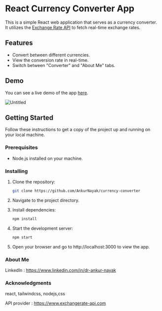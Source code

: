 # React Currency Converter App

This is a simple React web application that serves as a currency converter. It utilizes the [Exchange Rate API](https://open.er-api.com) to fetch real-time exchange rates.

## Features

- Convert between different currencies.
- View the conversion rate in real-time.
- Switch between "Converter" and "About Me" tabs.

## Demo

You can see a live demo of the app [here](https://ankurnayak.github.io/currency-converter/).

![Untitled](https://github.com/AnkurNayak/currency-converter/assets/39209074/21b0b396-777f-4dba-9ed0-ce64f2dd7558)



## Getting Started

Follow these instructions to get a copy of the project up and running on your local machine.

### Prerequisites

- Node.js installed on your machine.

### Installing

1. Clone the repository:

   ```bash
   git clone https://github.com/AnkurNayak/currency-converter
2. Navigate to the project directory.
3. Install dependencies:
   ```bash
   npm install
4. Start the development server:
   ```bash
   npm start
5. Open your browser and go to http://localhost:3000 to view the app.

### About Me
LinkedIn : https://www.linkedin.com/in/dr-ankur-nayak

### Acknowledgments
react, tailwindcss, nodejs,css

API provider : https://www.exchangerate-api.com



   
